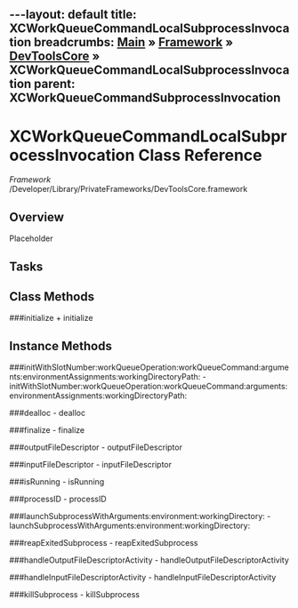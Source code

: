 ---layout: default
title: XCWorkQueueCommandLocalSubprocessInvocation
breadcrumbs: <a href="/index.html">Main</a> &raquo; <a href="/Frameworks.html">Framework</a> &raquo; <a href="/Frameworks/DevToolsCore.html">DevToolsCore</a> &raquo; XCWorkQueueCommandLocalSubprocessInvocation
parent: XCWorkQueueCommandSubprocessInvocation 
---
# XCWorkQueueCommandLocalSubprocessInvocation Class Reference

*Framework* /Developer/Library/PrivateFrameworks/DevToolsCore.framework

## Overview

Placeholder

## Tasks

## Class Methods

<a name="+initialize"></a>
###initialize
    + initialize

## Instance Methods

<a name="-initWithSlotNumber:workQueueOperation:workQueueCommand:arguments:environmentAssignments:workingDirectoryPath:"></a>
###initWithSlotNumber:workQueueOperation:workQueueCommand:arguments:environmentAssignments:workingDirectoryPath:
    - initWithSlotNumber:workQueueOperation:workQueueCommand:arguments:environmentAssignments:workingDirectoryPath:

<a name="-dealloc"></a>
###dealloc
    - dealloc

<a name="-finalize"></a>
###finalize
    - finalize

<a name="-outputFileDescriptor"></a>
###outputFileDescriptor
    - outputFileDescriptor

<a name="-inputFileDescriptor"></a>
###inputFileDescriptor
    - inputFileDescriptor

<a name="-isRunning"></a>
###isRunning
    - isRunning

<a name="-processID"></a>
###processID
    - processID

<a name="-launchSubprocessWithArguments:environment:workingDirectory:"></a>
###launchSubprocessWithArguments:environment:workingDirectory:
    - launchSubprocessWithArguments:environment:workingDirectory:

<a name="-reapExitedSubprocess"></a>
###reapExitedSubprocess
    - reapExitedSubprocess

<a name="-handleOutputFileDescriptorActivity"></a>
###handleOutputFileDescriptorActivity
    - handleOutputFileDescriptorActivity

<a name="-handleInputFileDescriptorActivity"></a>
###handleInputFileDescriptorActivity
    - handleInputFileDescriptorActivity

<a name="-killSubprocess"></a>
###killSubprocess
    - killSubprocess

